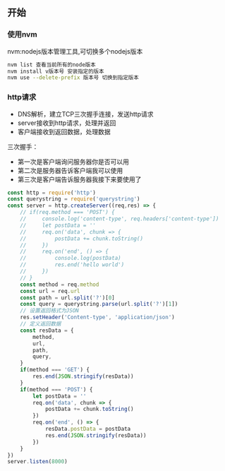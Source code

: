 ## 

## 开始



### 使用nvm

nvm:nodejs版本管理工具,可切换多个nodejs版本

```bash
nvm list 查看当前所有的node版本
nvm install v版本号 安装指定的版本
nvm use --delete-prefix 版本号 切换到指定版本
```

### http请求

- DNS解析，建立TCP三次握手连接，发送http请求
- server接收到http请求，处理并返回
- 客户端接收到返回数据，处理数据

三次握手：

- 第一次是客户端询问服务器你是否可以用
- 第二次是服务器告诉客户端我可以使用
- 第三次是客户端告诉服务器我接下来要使用了

```js
const http = require('http')
const querystring = require('querystring')
const server = http.createServer((req,res) => {
    // if(req.method === 'POST') {
    //     console.log('content-type', req.headers['content-type'])
    //     let postData = ''
    //     req.on('data', chunk => {
    //         postData += chunk.toString()
    //     })
    //     req.on('end', () => {
    //         console.log(postData)
    //         res.end('hello world')
    //     })
    // }
    const method = req.method
    const url = req.url
    const path = url.split('?')[0]
    const query = querystring.parse(url.split('?')[1])
    // 设置返回格式为JSON
    res.setHeader('Content-type', 'application/json')
    // 定义返回数据
    const resData = {
        method,
        url,
        path,
        query,
    }
    if(method === 'GET') {
        res.end(JSON.stringify(resData))
    }
    if(method === 'POST') {
        let postData = ''
        req.on('data', chunk => {
            postData += chunk.toString()
        })
        req.on('end', () => {
            resData.postData = postData
            res.end(JSON.stringify(resData))
        })
    }
})
server.listen(8000)
```

